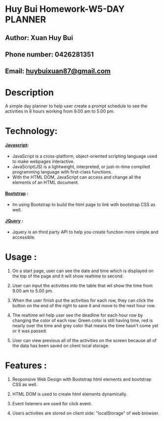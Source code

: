 # Huy Bui Homework-W5-DAY PLANNER 

## Author: Xuan Huy Bui
## Phone number: 0426281351
## Email: huybuixuan87@gmail.com

# Description 

A simple day planner to help user create a prompt schedule to see the activities in 8 hours working from 9.00 am to 5.00 pm.

# Technology: 

#### [Javascript](https://developer.mozilla.org/en-US/docs/Web/JavaScript): 
* JavaScript is a cross-platform, object-oriented scripting language used to make webpages interactive.
* JavaScript(JS) is a lightweight, interpreted, or just-in-time compiled programming language with first-class functions. 
* With the HTML DOM, JavaScript can access and change all the elements of an HTML document.

#### [Bootstrap](https://getbootstrap.com/) : 

* Im using Bootstrap to build the html page to link with bootstrap CSS as well.

#### [JQuery](https://jqueryui.com/) :

* Jquery is an third party API to help you create function more simple and accessible.

# Usage : 

1. On a start page, user can see the date and time which is displayed on the top of the page and it will show realtime to second.

2. User can input the activities into the table that wil show the time from 9.00 am to 5.00 pm.

3. When the user finish put the activities for each row, they can click the button on the end of the right to save it and move to the next hour row.

4. The realtime wil help user see the deadline for each hour row by changing the color of each row: Green color is still having time, red is nearly over the time and grey color that means the time hasn't come yet or it was passed.

5. User can view previous all of the activities on the screen because all of the data has been saved on client local storage.

# Features : 

1. Responsive Web Design with Bootstrap html elements and bootstrap CSS as well.

2. HTML DOM is used to create html elements dynamically.

3. Event listeners are used for click event.

4. Users activities are stored on client side: "localStorage" of web browser.
